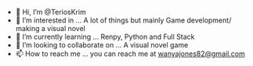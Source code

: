 - 👋 Hi, I’m @TeriosKrim
- 👀 I’m interested in ... A lot of things but mainly Game development/ making a visual novel
- 🌱 I’m currently learning ... Renpy, Python and Full Stack
- 💞️ I’m looking to collaborate on ... A visual novel game
- 📫 How to reach me ... you can reach me at wanyajones82@gmail.com

<!---
TeriosKrim/TeriosKrim is a ✨ special ✨ repository because its `README.md` (this file) appears on your GitHub profile.
You can click the Preview link to take a look at your changes.
--->
